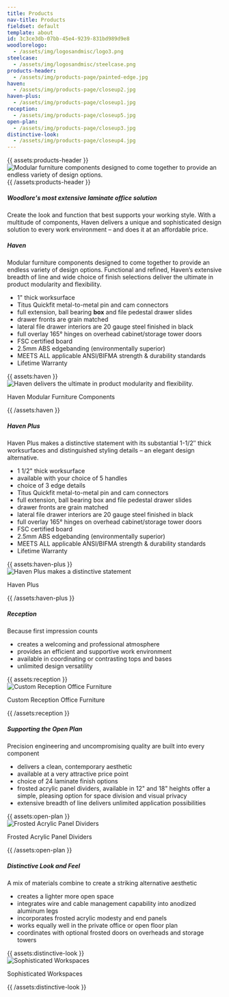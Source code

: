 ```yaml
---
title: Products
nav-title: Products
fieldset: default
template: about
id: 3c3ce3db-07bb-45e4-9239-831bd989d9e8
woodlorelogo:
  - /assets/img/logosandmisc/logo3.png
steelcase:
  - /assets/img/logosandmisc/steelcase.png
products-header:
  - /assets/img/products-page/painted-edge.jpg
haven:
  - /assets/img/products-page/closeup2.jpg
haven-plus:
  - /assets/img/products-page/closeup1.jpg
reception:
  - /assets/img/products-page/closeup5.jpg
open-plan:
  - /assets/img/products-page/closeup3.jpg
distinctive-look:
  - /assets/img/products-page/closeup4.jpg
---
```

<div class="block">
    <div class="row">
        {{ assets:products-header }}
        <div class="col">
            <img src="{{ glide:url q="75" fm="jpg" }}" class="large-image" alt="Modular furniture components designed to come together to provide an endless variety of design options.">
        </div>
        {{ /assets:products-header }}
    </div>
</div>
<div class="block">
    <h5 class="orange bold">Woodlore's most extensive laminate office solution</h5>
    <p>Create the look and function that best supports your working style. With a multitude of components, Haven delivers a unique and sophisticated design solution to every work environment – and does it at an affordable price.</p>
</div>
<div class="block">
    <div class="row aligner">
        <div class="col">
        <h5 class="orange bold">Haven</h5>
        <p>Modular furniture components designed to come together to provide an endless variety of design options. Functional and refined, Haven’s extensive breadth of line and wide choice of finish selections deliver the ultimate in product modularity and flexibility.</p>
        <ul>
            <li class="orange"><span>1" thick worksurface</span></li>
            <li class="orange"><span>Titus Quickfit metal-to-metal pin and cam connectors</span></li>
            <li class="orange"><span>full extension, ball bearing <strong class="dgreen">box</strong> and file pedestal drawer slides</span></li>
            <li class="orange"><span>drawer fronts are grain matched</span></li>
            <li class="orange"><span>lateral file drawer interiors are 20 gauge steel finished in black</span></li>
            <li class="orange"><span>full overlay 165° hinges on overhead cabinet/storage tower doors</span></li>
            <li class="orange"><span>FSC certified board</span></li>
            <li class="orange"><span>2.5mm ABS edgebanding (environmentally superior)</span></li>
            <li class="orange"><span>MEETS ALL applicable ANSI/BIFMA strength & durability standards</span></li>
            <li class="orange"><span>Lifetime Warranty</span></li>
        </ul>
        </div>
        <div class="col">
            <div class="card-group">
                {{ assets:haven }}
                <div class="card">
                    <img src="{{ glide:url q="75" fm="jpg" }}" class="card-img-top" alt="Haven delivers the ultimate in product modularity and flexibility.">
                    <div class="card-body">
                        <p class="centered card-text">Haven Modular Furniture Components</p>
                    </div>
                {{ /assets:haven }}
                </div>
             </div>
        </div>
    </div>
</div>

<div class="block">
    <div class="row aligner">
        <div class="col">
        <h5 class="orange bold">Haven Plus</h5>
        <p>Haven Plus makes a distinctive statement with its substantial 1-1/2″ thick worksurfaces and distinguished styling details – an elegant design alternative.</p>
        <ul>
            <li class="orange"><span>1 1/2" thick worksurface</span></li>
            <li class="orange"><span>available with your choice of 5 handles</span></li>
            <li class="orange"><span>choice of 3 edge details</span></li>
            <li class="orange"><span>Titus Quickfit metal-to-metal pin and cam connectors</span></li>
            <li class="orange"><span>full extension, ball bearing box and file pedestal drawer slides</span></li>
            <li class="orange"><span>drawer fronts are grain matched</span></li>
            <li class="orange"><span>lateral file drawer interiors are 20 gauge steel finished in black</span></li>
            <li class="orange"><span>full overlay 165° hinges on overhead cabinet/storage tower doors</span></li>
            <li class="orange"><span>FSC certified board</span></li>
            <li class="orange"><span>2.5mm ABS edgebanding (environmentally superior)</span></li>
            <li class="orange"><span>MEETS ALL applicable ANSI/BIFMA strength & durability standards</span></li>
            <li class="orange"><span>Lifetime Warranty</span></li>
        </ul>
        </div>
        <div class="col">
            <div class="card-group">
                {{ assets:haven-plus }}
                <div class="card">
                    <img src="{{ glide:url q="75" fm="jpg" }}" class="card-img-top" alt="Haven Plus makes a distinctive statement">
                    <div class="card-body">
                        <p class="centered card-text">Haven Plus</p>
                    </div>
                {{ /assets:haven-plus }}
                </div>
             </div>
        </div>
    </div>
</div>

<div class="block">
    <div class="row aligner">
        <div class="col">
        <h5 class="orange bold">Reception</h5>
        <p>Because first impression counts</p>
        <ul>
            <li class="orange"><span>creates a welcoming and professional atmosphere</span></li>
            <li class="orange"><span>provides an efficient and supportive work environment</span></li>
            <li class="orange"><span>available in coordinating or contrasting tops and bases</span></li>
            <li class="orange"><span>unlimited design versatility</span></li>
        </ul>
        </div>
        <div class="col">
            <div class="card-group">
                {{ assets:reception }}
                <div class="card">
                    <img src="{{ glide:url q="75" fm="jpg" }}" class="card-img-top" alt="Custom Reception Office Furniture">
                    <div class="card-body">
                        <p class="centered card-text">Custom Reception Office Furniture</p>
                    </div>
                {{ /assets:reception }}
                </div>
             </div>
        </div>
    </div>
</div>

<div class="block">
    <div class="row aligner">
        <div class="col">
            <h5 class="orange bold">Supporting the Open Plan</h5>
            <p>Precision engineering and uncompromising quality are built into every component</p>
            <ul>
                <li class="orange"><span>delivers a clean, contemporary aesthetic</span></li>
                <li class="orange"><span>available at a very attractive price point</span></li>
                <li class="orange"><span>choice of 24 laminate finish options</span></li>
                <li class="orange"><span>frosted acrylic panel dividers, available in 12" and 18" heights offer a simple, pleasing option for space division and visual privacy</span></li>
                <li class="orange"><span>extensive breadth of line delivers unlimited application possibilities</span></li>
            </ul>
        </div>
        <div class="col">
            <div class="card-group">
                {{ assets:open-plan }}
                <div class="card">
                    <img src="{{ glide:url q="75" fm="jpg" }}" class="card-img-top" alt="Frosted Acrylic Panel Dividers">
                    <div class="card-body">
                        <p class="centered card-text">Frosted Acrylic Panel Dividers</p>
                    </div>
                {{ /assets:open-plan }}
                </div>
             </div>
        </div>
    </div>
</div>

<div class="block">
    <div class="row aligner">
        <div class="col">
        <h5 class="orange bold">Distinctive Look and Feel</h5>
        <p>A mix of materials combine to create a striking alternative aesthetic</p>
        <ul>
            <li class="orange"><span>creates a lighter more open space</span></li>
            <li class="orange"><span>integrates wire and cable management capability into anodized aluminum legs</span></li>
            <li class="orange"><span>incorporates frosted acrylic modesty and end panels</span></li>
            <li class="orange"><span>works equally well in the private office or open floor plan</span></li>
            <li class="orange"><span>coordinates with optional frosted doors on overheads and storage towers</span></li>
        </ul>
        </div>
        <div class="col">
            <div class="card-group">
                {{ assets:distinctive-look }}
                <div class="card">
                    <img src="{{ glide:url q="75" fm="jpg" }}" class="card-img-top" alt="Sophisticated Workspaces">
                    <div class="card-body">
                        <p class="centered card-text">Sophisticated Workspaces</p>
                    </div>
                {{ /assets:distinctive-look }}
                </div>
             </div>
        </div>
    </div>
</div>
